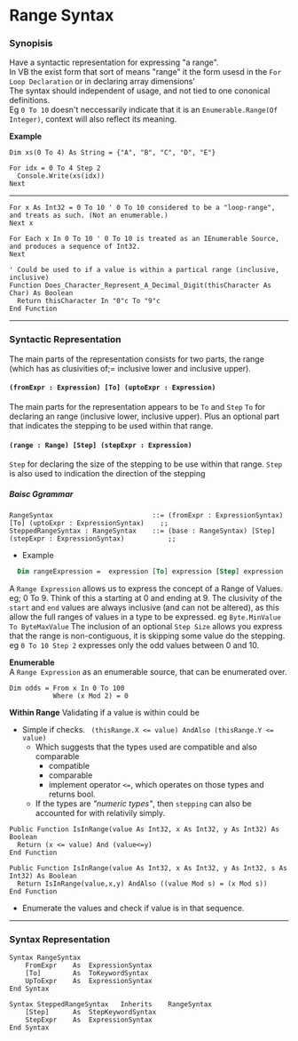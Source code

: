 # Range Syntax

### Synopisis

Have a syntactic representation for expressing "a range".  
In VB the exist form that sort of means "range" it the form usesd in the `For Loop Declaration` or in declaring array dimensions'    
The syntax should independent of usage, and not tied to one cononical definitions.    
 Eg `0 To 10` doesn't neccessarily indicate that it is an `Enumerable.Range(Of Integer)`, context will also reflect its meaning.

**Example**
```vbnet
Dim xs(0 To 4) As String = {"A", "B", "C", "D", "E"}

For idx = 0 To 4 Step 2
  Console.Write(xs(idx))
Next
```

-----
```vbnet
For x As Int32 = 0 To 10 ' 0 To 10 considered to be a "loop-range", and treats as such. (Not an enumerable.)
Next x

For Each x In 0 To 10 ' 0 To 10 is treated as an IEnumerable Source, and produces a sequence of Int32.
Next

' Could be used to if a value is within a partical range (inclusive, inclusive)
Function Does_Character_Represent_A_Decimal_Digit(thisCharacter As Char) As Boolean
  Return thisCharacter In "0"c To "9"c
End Function
```
-----


### Syntactic Representation
The main parts of the representation consists for two parts, the range (which has as clusivities of;= inclusive lower and inclusive upper).

#### `(fromExpr : Expression) [To] (uptoExpr : Expression)`
The main parts for the representation appears to be `To` and `Step`
`To`    for declaring an range (inclusive lower, inclusive upper). Plus an optional part that indicates the stepping to be used within that range.

#### `(range : Range) [Step] (stepExpr : Expression)`
`Step`  for declaring the size of the stepping to be use within that range. `Step` is also used to indication the direction of the stepping

##### Baisc Ggrammar
```
RangeSyntax                         ::= (fromExpr : ExpressionSyntax) [To] (uptoExpr : ExpressionSyntax)    ;;
SteppedRangeSyntax : RangeSyntax    ::= (base : RangeSyntax) [Step] (stepExpr : ExpressionSyntax)           ;;
```


  * Example
```vb
  Dim rangeExpression =  expression [To] expression [Step] expression
```
A `Range Expression` allows us to express the concept of a Range of Values. eg; 0 To 9. Think of this a starting at 0 and ending at 9.
The clusivity of the `start` and `end` values are always inclusive (and can not be altered), as this allow the full ranges of values in a type to be expressed. eg
`Byte.MinValue To ByteMaxValue` 
The inclusion of an optional `Step Size` allows you express that the range is non-contiguous, it is skipping some value do the stepping. eg
`0 To 10 Step 2` expresses only the odd values between 0 and 10.

**Enumerable**    
A `Range Expression` as an enumerable source, that can be enumerated over.
```
Dim odds = From x In 0 To 100
           Where (x Mod 2) = 0
```

**Within Range**
Validating if a value is within could be 
  * Simple if checks. ` (thisRange.X <= value) AndAlso (thisRange.Y <= value)`
    * Which suggests that the types used are compatible and also comparable 
      * compatible
      * comparable
      * implement operator `<=`, which operates on those types and returns bool.
    * If the types are _"numeric types"_, then `stepping` can also be accounted for with relativily simply.

```vbnet
Public Function IsInRange(value As Int32, x As Int32, y As Int32) As Boolean
  Return (x <= value) And (value<=y)
End Function

Public Function IsInRange(value As Int32, x As Int32, y As Int32, s As Int32) As Boolean
  Return IsInRange(value,x,y) AndAlso ((value Mod s) = (x Mod s))
End Function
```

  * Enumerate the values and check if value is in that sequence.

-------------

### Syntax Representation

```vbnet
Syntax RangeSyntax
    FromExpr    As  ExpressionSyntax
    [To]        As  ToKeywordSyntax
    UpToExpr    As  ExpressionSyntax
End Syntax

Syntax SteppedRangeSyntax   Inherits    RangeSyntax
    [Step]      As  StepKeywordSyntax
    StepExpr    As  ExpressionSyntax
End Syntax
```